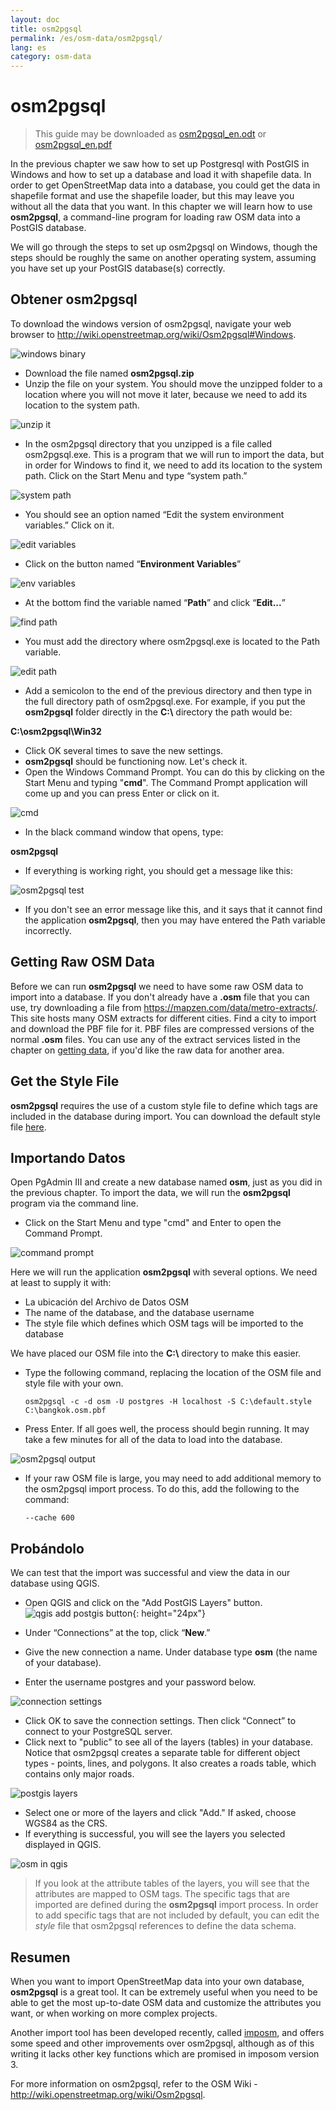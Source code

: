 ```yaml
---
layout: doc
title: osm2pgsql
permalink: /es/osm-data/osm2pgsql/
lang: es
category: osm-data
---
```


osm2pgsql
==========

> This guide may be downloaded as [osm2pgsql_en.odt](/files/osm2pgsql_en.odt) or [osm2pgsql_en.pdf](/files/osm2pgsql_en.pdf)  

In the previous chapter we saw how to set up Postgresql with PostGIS in Windows and how to set up a database and load it with shapefile data. In order to get OpenStreetMap data into a database, you could get the data in shapefile format and use the shapefile loader, but this may leave you without all the data that you want. In this chapter we will learn how to use **osm2pgsql**, a command-line program for loading raw OSM data into a PostGIS database.  

We will go through the steps to set up osm2pgsql on Windows, though the steps should be roughly the same on another operating system, assuming you have set up your PostGIS database(s) correctly.  

Obtener osm2pgsql
-------------

To download the windows version of osm2pgsql, navigate your web browser to <http://wiki.openstreetmap.org/wiki/Osm2pgsql#Windows>.  

![windows binary][]

- Download the file named **osm2pgsql.zip**  
- Unzip the file on your system. You should move the unzipped folder to a location where you will not move it later, because we need to add its location to the system path.  

![unzip it][]

- In the osm2pgsql directory that you unzipped is a file called osm2pgsql.exe.  This is a program that we will run to import the data, but in order for Windows to find it, we need to add its location to the system path.  Click on the Start Menu and type “system path.”  

![system path][]

- You should see an option named “Edit the system environment variables.”  Click on it.  

![edit variables][]

- Click on the button named “**Environment Variables**”  

![env variables][]

- At the bottom find the variable named “**Path**” and click “**Edit...**”  

![find path][]

- You must add the directory where osm2pgsql.exe is located to the Path variable.  

![edit path][]

- Add a semicolon to the end of the previous directory and then type in the full directory path of osm2pgsql.exe.  For example, if you put the **osm2pgsql** folder directly in the **C:\\** directory the path would be:  
	
**C:\osm2pgsql\Win32**  

- Click OK several times to save the new settings.  
- **osm2pgsql** should be functioning now. Let's check it.  
- Open the Windows Command Prompt. You can do this by clicking on the Start Menu and typing "**cmd**". The Command Prompt application will come up and you can press Enter or click on it.  

![cmd][]

- In the black command window that opens, type:  

**osm2pgsql**

- If everything is working right, you should get a message like this:  

![osm2pgsql test][]

- If you don't see an error message like this, and it says that it cannot find the application **osm2pgsql**, then you may have entered the Path variable incorrectly.  

Getting Raw OSM Data
---------------------
Before we can run **osm2pgsql** we need to have some raw OSM data to import into a database. If you don't already have a **.osm** file that you can use, try downloading a file from <https://mapzen.com/data/metro-extracts/>. This site hosts many OSM extracts for different cities.  Find a city to import and download the PBF file for it. PBF files are compressed versions of the normal **.osm** files. You can use any of the extract services listed in the chapter on [getting data](/en/osm-data/getting-data), if you'd like the raw data for another area.  

Get the Style File
------------------
**osm2pgsql** requires the use of a custom style file to define which tags are included in the database during import. You can download the default style file [here](/files/default.style).  

Importando Datos
-------------------
Open PgAdmin III and create a new database named **osm**, just as you did in the previous chapter. To import the data, we will run the **osm2pgsql** program via the command line. 

- Click on the Start Menu and type "cmd" and Enter to open the Command Prompt.  

![command prompt][]

Here we will run the application **osm2pgsql** with several options. We need at least to supply it with:  

- La ubicación del Archivo de Datos OSM  
- The name of the database, and the database username  
- The style file which defines which OSM tags will be imported to the database  

We have placed our OSM file into the **C:\\** directory to make this easier.  

- Type the following command, replacing the location of the OSM file and style file with your own.

      osm2pgsql -c -d osm -U postgres -H localhost -S C:\default.style C:\bangkok.osm.pbf  

- Press Enter. If all goes well, the process should begin running. It may take a few minutes for all of the data to load into the database.  

![osm2pgsql output][]

- If your raw OSM file is large, you may need to add additional memory to the osm2pgsql import process. To do this, add the following to the command:  

      --cache 600

Probándolo
-----------

We can test that the import was successful and view the data in our database using QGIS.  

- Open QGIS and click on the "Add PostGIS Layers" button. ![qgis add postgis button][]{: height="24px"}

- Under “Connections” at the top, click “**New**.”  
- Give the new connection a name.  Under database type **osm** (the name of your database).  
- Enter the username postgres and your password below.  

![connection settings][]

- Click OK to save the connection settings.  Then click “Connect” to connect to your PostgreSQL server.  
- Click next to "public" to see all of the layers (tables) in your database. Notice that osm2pgsql creates a separate table for different object types - points, lines, and polygons. It also creates a roads table, which contains only major roads.  

![postgis layers][]

- Select one or more of the layers and click "Add." If asked, choose WGS84 as the CRS.  
- If everything is successful, you will see the layers you selected displayed in QGIS.  

![osm in qgis][]

> If you look at the attribute tables of the layers, you will see that the attributes are mapped to OSM tags. The specific tags that are imported are defined during the **osm2pgsql** import process. In order to add specific tags that are not included by default, you can edit the *style* file that osm2pgsql references to define the data schema.  


Resumen
-------

When you want to import OpenStreetMap data into your own database, **osm2pgsql** is a great tool. It can be extremely useful when you need to be able to get the most up-to-date OSM data and customize the attributes you want, or when working on more complex projects.  

Another import tool has been developed recently, called [imposm](http://imposm.org/), and offers some speed and other improvements over osm2pgsql, although as of this writing it lacks other key functions which are promised in imposom version 3.  

For more information on osm2pgsql, refer to the OSM Wiki - <http://wiki.openstreetmap.org/wiki/Osm2pgsql>.  


[windows binary]: /images/osm-data/windows-binary.png
[unzip it]: /images/osm-data/unzip-it.png
[system path]: /images/osm-data/system-path.png
[edit variables]: /images/osm-data/edit-environment-variables.png
[env variables]: /images/osm-data/environment-variables.png
[find path]: /images/osm-data/find-path.png
[edit path]: /images/osm-data/edit-path-variable.png
[cmd]: /images/osm-data/cmd.png
[osm2pgsql test]: /images/osm-data/osm2pgsql-test.png
[command prompt]: /images/osm-data/command-prompt.png
[osm2pgsql output]: /images/osm-data/osm2pgsql-output.png
[qgis add postgis button]: /images/osm-data/add-postgis-button.png
[connection settings]: /images/osm-data/connection-settings.png
[postgis layers]: /images/osm-data/postgis-layers.png
[osm in qgis]: /images/osm-data/osm-in-qgis.png
